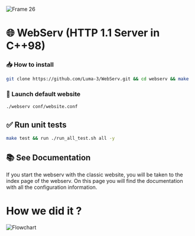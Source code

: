 ![Frame 26](https://github.com/user-attachments/assets/f1a6acda-4cf2-4f60-827e-359c9b95d99a)

# 🌐 WebServ (HTTP 1.1 Server in C++98)

### 📥 How to install

```bash 
git clone https://github.com/Luma-3/WebServ.git && cd webserv && make
```

### 🚀 Launch default website

```bash
./webserv conf/website.conf
```


## ✅ Run unit tests

```bash
make test && run ./run_all_test.sh all -y
```

## 📚 See Documentation

If you start the webserv with the classic website, you will be taken to the index page of the webserv.
On this page you will find the documentation with all the configuration information.

# How we did it ?

![Flowchart](https://github.com/user-attachments/assets/c4be87f6-a73a-49af-97dd-9070a7a1b897)



